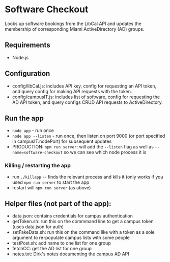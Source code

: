# Software Checkout

Looks up software bookings from the LibCal API and updates the membership of corresponding Miami ActiveDirectory (AD) groups.

## Requirements

* Node.js 

## Configuration

* config/libCal.js: includes API key, config for requesting an API token, and query config for making API requests with the token.
* config/campusIT.js: includes list of software, config for requesting the AD API token, and query configs CRUD API requests to ActiveDirectory.

## Run the app

* `node app` - run once
* `node app --listen` - run once, then listen on port 9000 (or port specified in campusIT.nodePort) for subsequent updates
* PRODUCTION: `npm run server`: will add the `--listen` flag as well as `--name=software-checkout` so we can see which node process it is

### Killing / restarting the app

* run `./killapp` -- finds the relevant process and kills it (only works if you used `npm run server` to start the app
* restart will `npm run server` (as above)

## Helper files (not part of the app): 

* data.json: contains credentials for campus authentication
* getToken.sh: run this on the commmand line to get a campus token (uses data.json for auth)
* setFakeData.sh: run this on the command like with a token as a sole argument to re-populate campus lists with some people
* testPost.sh: add name to one list for one group
* fetchCC: get the AD list for one group
* notes.txt: Dirk's notes documenting the campus AD API


